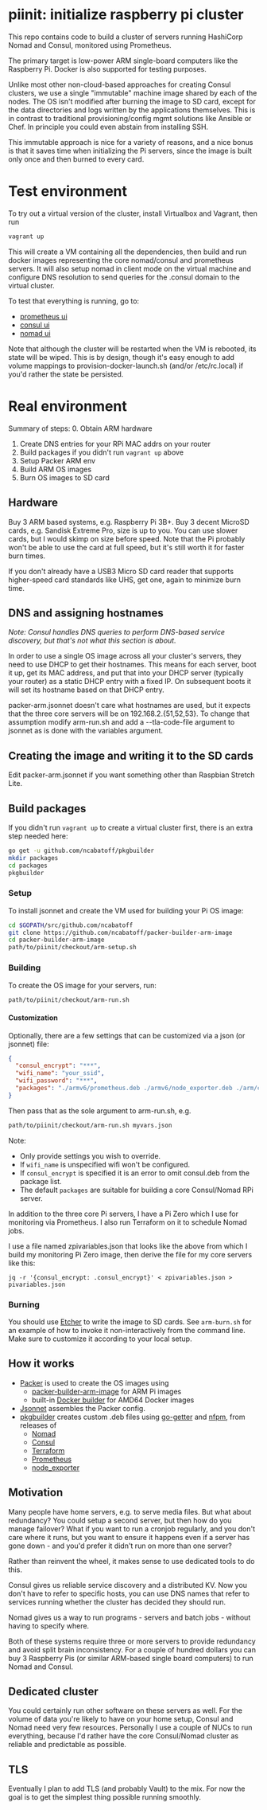 # piinit: initialize raspberry pi cluster

This repo contains code to build a cluster of servers running HashiCorp Nomad 
and Consul, monitored using Prometheus.

The primary target is low-power ARM single-board computers like the Raspberry Pi.
Docker is also supported for testing purposes.

Unlike most other non-cloud-based approaches for creating Consul clusters, we use 
a single "immutable" machine image shared by each of the nodes.  The OS
isn't modified after burning the image to SD card, except for the data
directories and logs written by the applications themselves.  This is in contrast 
to traditional provisioning/config mgmt solutions like Ansible or Chef.
In principle you could even abstain from installing SSH.

This immutable approach is nice for a variety of reasons, and a nice bonus is
that it saves time when initializing the Pi servers, since the image is built 
only once and then burned to every card.

# Test environment

To try out a virtual version of the cluster, install Virtualbox and Vagrant,
then run

```bash
vagrant up
```

This will create a VM containing all the dependencies, then build and run
docker images representing the core nomad/consul and prometheus servers.  It
will also setup nomad in client mode on the virtual machine and configure DNS
resolution to send queries for the .consul domain to the virtual cluster.

To test that everything is running, go to:

- [prometheus ui](http://localhost:49090/targets)
- [consul ui](http://localhost:48500/ui)
- [nomad ui](http://localhost:44646/ui)

Note that although the cluster will be restarted when the VM is rebooted, its
state will be wiped.  This is by design, though it's easy enough to add volume
mappings to provision-docker-launch.sh (and/or /etc/rc.local) if you'd rather 
the state be persisted.

# Real environment

Summary of steps:
0. Obtain ARM hardware
1. Create DNS entries for your RPi MAC addrs on your router
2. Build packages if you didn't run `vagrant up` above
3. Setup Packer ARM env
4. Build ARM OS images
5. Burn OS images to SD card

## Hardware

Buy 3 ARM based systems, e.g. Raspberry Pi 3B+.  Buy 3 decent MicroSD cards, e.g.
Sandisk Extreme Pro, size is up to you.  You can use slower cards, but I would
skimp on size before speed.  Note that the Pi probably won't be able to use the
card at full speed, but it's still worth it for faster burn times.

If you don't already have a USB3 Micro SD card reader that supports higher-speed
card standards like UHS, get one, again to minimize burn time.

## DNS and assigning hostnames

*Note: Consul handles DNS queries to perform DNS-based service discovery, but 
that's not what this section is about.*

In order to use a single OS image across all your cluster's servers, they need
to use DHCP to get their hostnames.  This means for each server, boot it up,
get its MAC address, and put that into your DHCP server (typically your router)
as a static DHCP entry with a fixed IP.  On subsequent boots it will set its
hostname based on that DHCP entry.

packer-arm.jsonnet doesn't care what hostnames are used, but it expects that the
three core servers will be on 192.168.2.{51,52,53}.  To change that
assumption modify arm-run.sh and add a --tla-code-file argument to jsonnet
as is done with the variables argument.

## Creating the image and writing it to the SD cards

Edit packer-arm.jsonnet if you want something other than Raspbian Stretch Lite.

## Build packages

If you didn't run `vagrant up` to create a virtual cluster first, there is an
extra step needed here:

```bash
go get -u github.com/ncabatoff/pkgbuilder
mkdir packages
cd packages
pkgbuilder
```

### Setup

To install jsonnet and create the VM used for building your Pi OS image:

```bash
cd $GOPATH/src/github.com/ncabatoff
git clone https://github.com/ncabatoff/packer-builder-arm-image
cd packer-builder-arm-image
path/to/piinit/checkout/arm-setup.sh
```

### Building

To create the OS image for your servers, run:

```bash
path/to/piinit/checkout/arm-run.sh
```

#### Customization

Optionally, there are a few settings that can be customized via a json (or jsonnet) file:

```json
{
  "consul_encrypt": "***",
  "wifi_name": "your_ssid",
  "wifi_password": "***",
  "packages": "./armv6/prometheus.deb ./armv6/node_exporter.deb ./arm/consul.deb ./all/prometheus-register-consul.deb ./all/consul-static-hostid.deb"
}
```

Then pass that as the sole argument to arm-run.sh, e.g.

```bash
path/to/piinit/checkout/arm-run.sh myvars.json
```

Note:
- Only provide settings you wish to override.
- If `wifi_name` is unspecified wifi won't be configured.  
- If `consul_encrypt` is specified it is an error to omit consul.deb from the package list.
- The default `packages` are suitable for building a core Consul/Nomad RPi server.

In addition to the three core Pi servers, I have a Pi Zero which I use
for monitoring via Prometheus.  I also run Terraform on it to schedule Nomad
jobs.

I use a file named zpivariables.json that looks like the above from which I build my
monitoring Pi Zero image, then derive the file for my core servers like this:

```
jq -r '{consul_encrypt: .consul_encrypt}' < zpivariables.json > pivariables.json
```

### Burning

You should use [Etcher](https://www.balena.io/etcher/) to write the image to
SD cards.  See `arm-burn.sh` for an example of how to invoke it non-interactively
from the command line.  Make sure to customize it according to your local setup.

## How it works

- [Packer](https://packer.io/) is used to create the OS images using
  - [packer-builder-arm-image](https://github.com/solo-io/packer-builder-arm-image) for ARM Pi images
  - built-in [Docker builder](https://www.packer.io/docs/builders/docker.html) for AMD64 Docker images
- [Jsonnet](https://jsonnet.org/) assembles the Packer config.
- [pkgbuilder](https://github.com/ncabatoff/pkgbuilder) creates custom .deb files using
  [go-getter](https://github.com/hashicorp/go-getter) and [nfpm](https://github.com/goreleaser/nfpm), from releases of
  - [Nomad](https://nomadproject.io)
  - [Consul](https://consul.io)
  - [Terraform](https://terraform.io)
  - [Prometheus](https://prometheus.io)
  - [node_exporter](https://github.com/prometheus/node_exporter)

## Motivation

Many people have home servers, e.g. to serve media files.  But what about
redundancy?  You could setup a second server, but then how do you manage failover?
What if you want to run a cronjob regularly, and you don't care where it runs,
but you want to ensure it happens even if a server has gone down - and you'd 
prefer it didn't run on more than one server?

Rather than reinvent the wheel, it makes sense to use dedicated tools to do this.

Consul gives us reliable service discovery and a distributed KV.  Now you don't
have to refer to specific hosts, you can use DNS names that refer to services 
running whether the cluster has decided they should run.

Nomad gives us a way to run programs - servers and batch jobs - without having 
to specify where.

Both of these systems require three or more servers to provide redundancy and
avoid split brain inconsistency.  For a couple of hundred dollars you can buy
3 Raspberry Pis (or similar ARM-based single board computers) to run Nomad
and Consul.

## Dedicated cluster

You could certainly run other software on these servers as well.  For the volume
of data you're likely to have on your home setup, Consul and Nomad need very few
resources.  Personally I use a couple of NUCs to run everything, because I'd rather
have the core Consul/Nomad cluster as reliable and predictable as possible.

## TLS

Eventually I plan to add TLS (and probably Vault) to the mix.  For now the goal
is to get the simplest thing possible running smoothly.


